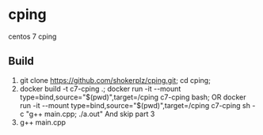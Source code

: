 # cping
centos 7 cping
## Build
1. git clone https://github.com/shokerplz/cping.git; cd cping;
2. docker build -t c7-cping .; docker run -it --mount type=bind,source="$(pwd)",target=/cping c7-cping bash; OR docker run -it --mount type=bind,source="$(pwd)",target=/cping c7-cping sh -c "g++ main.cpp; ./a.out" And skip part 3
3. g++ main.cpp
